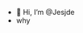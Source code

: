 - 👋 Hi, I’m @Jesjde
- why

<!---
Jesjde/Jesjde is a ✨ special ✨ repository because its `README.md` (this file) appears on your GitHub profile.
You can click the Preview link to take a look at your changes.
--->
